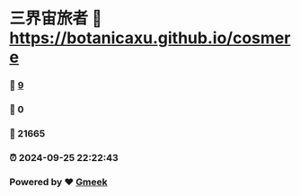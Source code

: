 # 三界宙旅者 :link: https://botanicaxu.github.io/cosmere 
### :page_facing_up: [9](https://botanicaxu.github.io/cosmere/tag.html) 
### :speech_balloon: 0 
### :hibiscus: 21665 
### :alarm_clock: 2024-09-25 22:22:43 
### Powered by :heart: [Gmeek](https://github.com/Meekdai/Gmeek)
